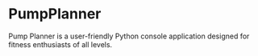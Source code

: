 # PumpPlanner
Pump Planner is a user-friendly Python console application designed for fitness enthusiasts of all levels.
